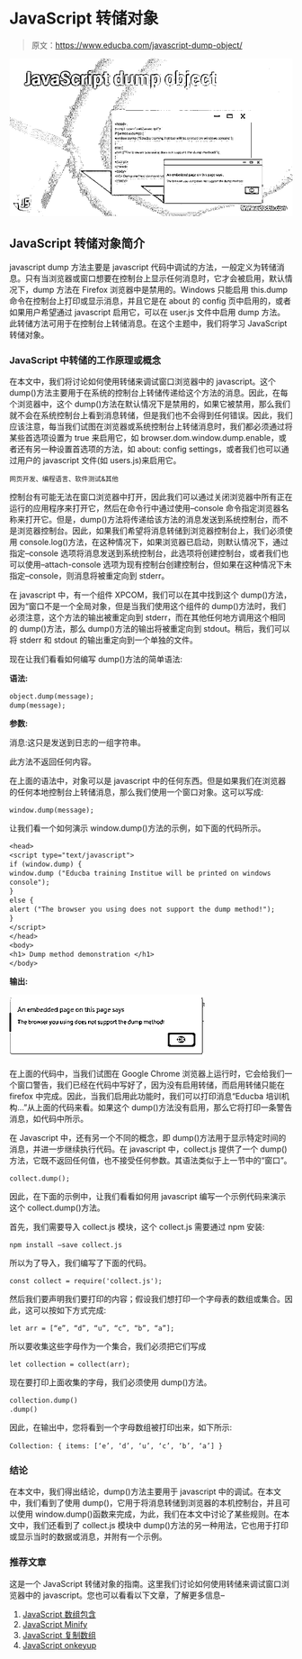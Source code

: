 # JavaScript 转储对象

> 原文：<https://www.educba.com/javascript-dump-object/>

![JavaScript dump object](img/d68f0946660aa037fd925ecaec58ae76.png)



## JavaScript 转储对象简介

javascript dump 方法主要是 javascript 代码中调试的方法，一般定义为转储消息。只有当浏览器或窗口想要在控制台上显示任何消息时，它才会被启用，默认情况下，dump 方法在 Firefox 浏览器中是禁用的。Windows 只能启用 this.dump 命令在控制台上打印或显示消息，并且它是在 about 的 config 页中启用的，或者如果用户希望通过 javascript 启用它，可以在 user.js 文件中启用 dump 方法。此转储方法可用于在控制台上转储消息。在这个主题中，我们将学习 JavaScript 转储对象。

### JavaScript 中转储的工作原理或概念

在本文中，我们将讨论如何使用转储来调试窗口浏览器中的 javascript。这个 dump()方法主要用于在系统的控制台上转储传递给这个方法的消息。因此，在每个浏览器中，这个 dump()方法在默认情况下是禁用的，如果它被禁用，那么我们就不会在系统控制台上看到消息转储，但是我们也不会得到任何错误。因此，我们应该注意，每当我们试图在浏览器或系统控制台上转储消息时，我们都必须通过将某些首选项设置为 true 来启用它，如 browser.dom.window.dump.enable，或者还有另一种设置首选项的方法，如 about: config settings，或者我们也可以通过用户的 javascript 文件(如 users.js)来启用它。

<small>网页开发、编程语言、软件测试&其他</small>

控制台有可能无法在窗口浏览器中打开，因此我们可以通过关闭浏览器中所有正在运行的应用程序来打开它，然后在命令行中通过使用–console 命令指定浏览器名称来打开它。但是，dump()方法将传递给该方法的消息发送到系统控制台，而不是浏览器控制台。因此，如果我们希望将消息转储到浏览器控制台上，我们必须使用 console.log()方法，在这种情况下，如果浏览器已启动，则默认情况下，通过指定–console 选项将消息发送到系统控制台，此选项将创建控制台，或者我们也可以使用–attach-console 选项为现有控制台创建控制台，但如果在这种情况下未指定–console，则消息将被重定向到 stderr。

在 javascript 中，有一个组件 XPCOM，我们可以在其中找到这个 dump()方法，因为“窗口不是一个全局对象，但是当我们使用这个组件的 dump()方法时，我们必须注意，这个方法的输出被重定向到 stderr，而在其他任何地方调用这个相同的 dump()方法，那么 dump()方法的输出将被重定向到 stdout。稍后，我们可以将 stderr 和 stdout 的输出重定向到一个单独的文件。

现在让我们看看如何编写 dump()方法的简单语法:

**语法:**

```
object.dump(message);
dump(message);
```

**参数:**

消息:这只是发送到日志的一组字符串。

此方法不返回任何内容。

在上面的语法中，对象可以是 javascript 中的任何东西。但是如果我们在浏览器的任何本地控制台上转储消息，那么我们使用一个窗口对象。这可以写成:

```
window.dump(message);
```

让我们看一个如何演示 window.dump()方法的示例，如下面的代码所示。

```
<head>
<script type="text/javascript">
if (window.dump) {
window.dump ("Educba training Institue will be printed on windows console");
}
else {
alert ("The browser you using does not support the dump method!");
}
</script>
</head>
<body>
<h1> Dump method demonstration </h1>
</body>
```

**输出:**

![JavaScript dump object output](img/8d034ffbc5170f58a31d2067be036934.png)



在上面的代码中，当我们试图在 Google Chrome 浏览器上运行时，它会给我们一个窗口警告，我们已经在代码中写好了，因为没有启用转储，而启用转储只能在 firefox 中完成。因此，当我们启用此功能时，我们可以打印消息“Educba 培训机构…”从上面的代码来看。如果这个 dump()方法没有启用，那么它将打印一条警告消息，如代码中所示。

在 Javascript 中，还有另一个不同的概念，即 dump()方法用于显示特定时间的消息，并进一步继续执行代码。在 javascript 中，collect.js 提供了一个 dump()方法，它既不返回任何值，也不接受任何参数。其语法类似于上一节中的“窗口”。

```
collect.dump();
```

因此，在下面的示例中，让我们看看如何用 javascript 编写一个示例代码来演示这个 collect.dump()方法。

首先，我们需要导入 collect.js 模块，这个 collect.js 需要通过 npm 安装:

```
npm install –save collect.js
```

所以为了导入，我们编写了下面的代码。

```
const collect = require('collect.js');
```

然后我们要声明我们要打印的内容；假设我们想打印一个字母表的数组或集合。因此，这可以按如下方式完成:

```
let arr = [“e”, “d”, “u”, “c”, “b”, “a”];
```

所以要收集这些字母作为一个集合，我们必须把它们写成

```
let collection = collect(arr);
```

现在要打印上面收集的字母，我们必须使用 dump()方法。

```
collection.dump()
.dump()
```

因此，在输出中，您将看到一个字母数组被打印出来，如下所示:

`Collection: { items: [‘e’, ‘d’, ‘u’, ‘c’, ‘b’, ‘a’] }`

### 结论

在本文中，我们得出结论，dump()方法主要用于 javascript 中的调试。在本文中，我们看到了使用 dump()，它用于将消息转储到浏览器的本机控制台，并且可以使用 window.dump()函数来完成，为此，我们在本文中讨论了某些规则。在本文中，我们还看到了 collect.js 模块中 dump()方法的另一种用法，它也用于打印或显示当时的数据或消息，并附有一个示例。

### 推荐文章

这是一个 JavaScript 转储对象的指南。这里我们讨论如何使用转储来调试窗口浏览器中的 javascript。您也可以看看以下文章，了解更多信息–

1.  [JavaScript 数组包含](https://www.educba.com/javascript-array-contain/)
2.  [JavaScript Minify](https://www.educba.com/javascript-minify/)
3.  [JavaScript 复制数组](https://www.educba.com/javascript-copy-array/)
4.  [JavaScript onkeyup](https://www.educba.com/javascript-onkeyup/)





